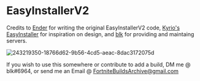 # EasyInstallerV2


Credits to [Ender](https://github.com/Ender-0001/) for writing the original EasyInstallerV2 code, [Kyrio's EasyInstaller](https://github.com/Kyiro/Fortnite-ManifestsArchive) for inspiration on design, and [blk](https://github.com/simplyblk) for providing and maintaing servers.  

![243219350-18766d62-9b56-4cd5-aeac-8dac3172075d](https://github.com/simplyblk/EasyInstallerV2/assets/59186634/e21cac92-7936-4713-a876-6b0f0797c972)

If you wish to use this somewhere or contribute to add a build, DM me @ blk#6964, or send me an Email @ FortniteBuildsArchive@gmail.com
